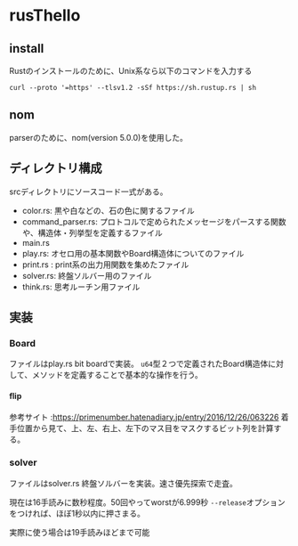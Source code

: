 # rusThello

## install
Rustのインストールのために、Unix系なら以下のコマンドを入力する

```
curl --proto '=https' --tlsv1.2 -sSf https://sh.rustup.rs | sh
```


## nom
parserのために、nom(version 5.0.0)を使用した。

## ディレクトリ構成
srcディレクトリにソースコード一式がある。
- color.rs: 黒や白などの、石の色に関するファイル
- command_parser.rs: プロトコルで定められたメッセージをパースする関数や、構造体・列挙型を定義するファイル
- main.rs
- play.rs: オセロ用の基本関数やBoard構造体についてのファイル
- print.rs : print系の出力用関数を集めたファイル
- solver.rs: 終盤ソルバー用のファイル
- think.rs: 思考ルーチン用ファイル

## 実装
### Board
ファイルはplay.rs
bit boardで実装。
`u64`型２つで定義されたBoard構造体に対して、メソッドを定義することで基本的な操作を行う。

#### flip
参考サイト :https://primenumber.hatenadiary.jp/entry/2016/12/26/063226
着手位置から見て、上、左、右上、左下のマス目をマスクするビット列を計算する。

### solver
ファイルはsolver.rs
終盤ソルバーを実装。速さ優先探索で走査。

現在は16手読みに数秒程度。50回やってworstが6.999秒
`--release`オプションをつければ、ほぼ1秒以内に押さまる。

実際に使う場合は19手読みほどまで可能
